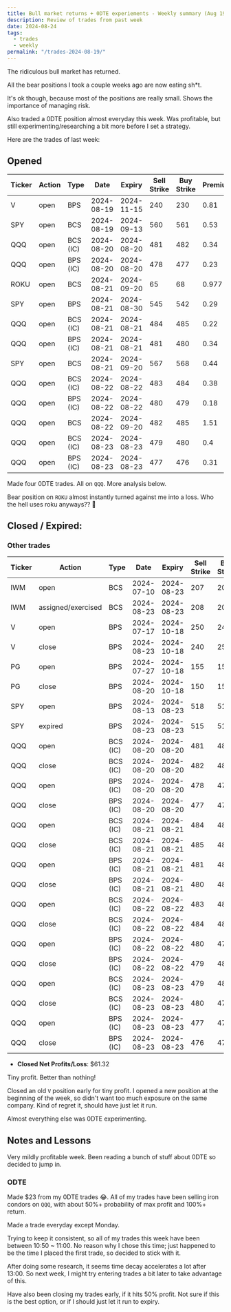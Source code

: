 ```yaml
---
title: Bull market returns + 0DTE experiements - Weekly summary (Aug 19 - Aug 24)
description: Review of trades from past week
date: 2024-08-24
tags:
  - trades
  - weekly
permalink: "/trades-2024-08-19/"
---
```


The ridiculous bull market has returned.

All the bear positions I took a couple weeks ago are now eating sh*t.  

It's ok though, because most of the positions are really small.  Shows the importance of managing risk.  

Also traded a 0DTE position almost everyday this week.  Was profitable, but still experimenting/researching a bit more before I set a strategy.

Here are the trades of last week:

## Opened

<div class="trade-table weekly full-width">

|**Ticker**|**Action**|**Type**|**Date**|**Expiry**|**Sell Strike**|**Buy Strike**|**Premium**|**Qty**|**Fee**|**Net**|
|---|---|---|---|---|---|---|---|---|---|---|
|V|open|BPS|2024-08-19|2024-11-15|240|230|0.81|1|1.41|79.59|
|SPY|open|BCS|2024-08-19|2024-09-13|560|561|0.53|1|2.12|50.88|
|QQQ|open|BCS (IC)|2024-08-20|2024-08-20|481|482|0.34|1|2.1|31.9|
|QQQ|open|BPS (IC)|2024-08-20|2024-08-20|478|477|0.23|1|2.1|20.9|
|ROKU|open|BCS|2024-08-21|2024-09-20|65|68|0.977|1|1.41|96.29|
|SPY|open|BPS|2024-08-21|2024-08-30|545|542|0.29|1|1.4|27.6|
|QQQ|open|BCS (IC)|2024-08-21|2024-08-21|484|485|0.22|1|2.1|19.9|
|QQQ|open|BPS (IC)|2024-08-21|2024-08-21|481|480|0.34|1|2.1|31.9|
|SPY|open|BCS|2024-08-21|2024-09-20|567|568|0.44|1|1.42|42.58|
|QQQ|open|BCS (IC)|2024-08-22|2024-08-22|483|484|0.38|1|3.08|34.92|
|QQQ|open|BPS (IC)|2024-08-22|2024-08-22|480|479|0.18|1|3.08|14.92|
|QQQ|open|BCS|2024-08-22|2024-09-20|482|485|1.51|1|1.43|149.57|
|QQQ|open|BCS (IC)|2024-08-23|2024-08-23|479|480|0.4|1|1.4|38.6|
|QQQ|open|BPS (IC)|2024-08-23|2024-08-23|477|476|0.31|1|1.4|29.6|
</div>

Made four 0DTE trades.  All on `QQQ`.  More analysis below.

Bear position on `ROKU` almost instantly turned against me into a loss. Who the hell uses roku anyways?? 🤨

## Closed / Expired:

### Other trades

<div class = "trade-table monthly full-width">

|**Ticker**|**Action**|**Type**|**Date**|**Expiry**|**Sell Strike**|**Buy Strike**|**Premium**|**Qty**|**Fee**|**Net**|**Profit/Loss**|
|---|---|---|---|---|---|---|---|---|---|---|---|
|IWM|open|BCS|2024-07-10|2024-08-23|207|208|0.35|1|1.27|33.73|-$66.27|
|IWM|assigned/exercised|BCS|2024-08-23|2024-08-23|208|207|-1|1|0|-100|
|V|open|BPS|2024-07-17|2024-10-18|250|240|1.2|1|2.11|117.89|$28.79|
|V|close|BPS|2024-08-23|2024-10-18|240|250|-0.87|1|2.1|-89.1|
|PG|open|BPS|2024-07-27|2024-10-18|155|150|0.5|2|1.4|98.6|$45.12|
|PG|close|BPS|2024-08-20|2024-10-18|150|155|-0.26|2|1.48|-53.48|
|SPY|open|BPS|2024-08-13|2024-08-23|518|515|0.32|1|1.4|30.6|$30.60|
|SPY|expired|BPS|2024-08-23|2024-08-23|515|518|0|1|0|0|
|QQQ|open|BCS (IC)|2024-08-20|2024-08-20|481|482|0.34|1|2.1|31.9|$7.80|
|QQQ|close|BCS (IC)|2024-08-20|2024-08-20|482|481|-0.22|1|2.1|-24.1|
|QQQ|open|BPS (IC)|2024-08-20|2024-08-20|478|477|0.23|1|2.1|20.9|$15.80|
|QQQ|close|BPS (IC)|2024-08-20|2024-08-20|477|478|-0.03|1|2.1|-5.1|
|QQQ|open|BCS (IC)|2024-08-21|2024-08-21|484|485|0.22|1|2.1|19.9|$4.80|
|QQQ|close|BCS (IC)|2024-08-21|2024-08-21|485|484|-0.13|1|2.1|-15.1|
|QQQ|open|BPS (IC)|2024-08-21|2024-08-21|481|480|0.34|1|2.1|31.9|$17.80|
|QQQ|close|BPS (IC)|2024-08-21|2024-08-21|480|481|-0.12|1|2.1|-14.1|
|QQQ|open|BCS (IC)|2024-08-22|2024-08-22|483|484|0.38|1|3.08|34.92|$34.92|
|QQQ|close|BCS (IC)|2024-08-22|2024-08-22|484|483|0|1|0|0|
|QQQ|open|BPS (IC)|2024-08-22|2024-08-22|480|479|0.18|1|3.08|14.92|-$85.08|
|QQQ|close|BPS (IC)|2024-08-22|2024-08-22|479|480|-1|1|0|-100|
|QQQ|open|BCS (IC)|2024-08-23|2024-08-23|479|480|0.4|1|1.4|38.6|$13.52|
|QQQ|close|BCS (IC)|2024-08-23|2024-08-23|480|479|-0.22|1|3.08|-25.08|
|QQQ|open|BPS (IC)|2024-08-23|2024-08-23|477|476|0.31|1|1.4|29.6|$13.52|
|QQQ|close|BPS (IC)|2024-08-23|2024-08-23|476|477|-0.13|1|3.08|-16.08|

</div>

- **Closed Net Profits/Loss**: $61.32

Tiny profit.  Better than nothing!

Closed an old `V` position early for tiny profit.  I opened a new position at the beginning of the week, so didn't want too much exposure on the same company.  Kind of regret it, should have just let it run.

Almost everything else was 0DTE experimenting.

## Notes and Lessons

Very mildly profitable week. Been reading a bunch of stuff about 0DTE so decided to jump in.

### ODTE 

Made $23 from my 0DTE trades 😂.  All of my trades have been selling iron condors on `QQQ`, with about 50%+ probability of max profit and 100%+ return.

Made a trade everyday except Monday.  

Trying to keep it consistent, so all of my trades this week have been between 10:50 ~ 11:00.  No reason why I chose this time; just happened to be the time I placed the first trade, so decided to stick with it.

After doing some research, it seems time decay accelerates a lot after 13:00.  So next week, I might try entering trades a bit later to take advantage of this.

Have also been closing my trades early, if it hits 50% profit.  Not sure if this is the best option, or if I should just let it run to expiry.





